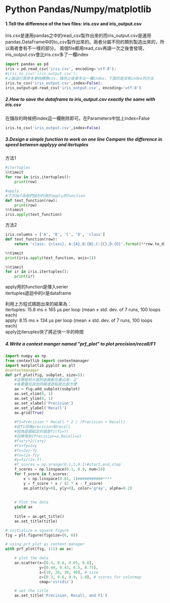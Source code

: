 # Python Pandas/Numpy/matplotlib
#### 1.Tell the difference of the two files: iris.csv and iris_output.csv
Iris.csv是運用pandas之中的read_csv製作出來的而iris_output.csv是運用pandas.DataFrame中的to_csv製作出來的。兩者分屬不同的類別製造出來的，所以兩者會有不一樣的部分。
兩個file都用read_csv再讀一次之後會發現，iris_output.csv會比iris.csv多了一欄index

```python
import pandas as pd
iris = pd.read_csv('iris.csv', encoding='utf-8');
#iris.to_csv('iris_output.csv');
#上面這行是原本單純轉換csv，儲存之後會多出一欄index，下面的是沒有index的方法
iris.to_csv('iris_output.csv',index=False);
iris_output=pd.read_csv('iris_output.csv', encoding='utf-8')
```

##### 2.How to save the dataframe to iris_output.csv exactly the same with iris.csv
在儲存的時候把index這一欄刪除即可。在Parameters中加上index=False
```python
iris.to_csv('iris_output.csv',index=False)
```

##### 3.Design a simple function to work on one line Compare the difference in speed between applyyy and itertuples
方法1
```python
#itertuples
%%timeit 
for row in iris.itertuples():
    print(row)

#apply
#下方def為我們設計的用於apply的function    
def text_function(row):
    print(row)
%%timeit    
iris.apply(text_function)
```
方法2
```python
iris.columns = ['A', 'B', 'C', 'D', 'class'] 
def text_function(row):
    return 'class: {class}, A:{A},B:{B},C:{C},D:{D}'.format(**row.to_dict())

%%timeit 
print(iris.apply(text_function, axis=1))

%%timeit
for ir in iris.itertuples():
    print(ir)
```

apply用的function是傳入serier<br>
itertuples遞迴中的ir是dataframe<br>


利用上方程式碼跑出來的結果為：<br>
itertuples: 15.8 ms ± 165 µs per loop (mean ± std. dev. of 7 runs, 100 loops each)<br>
apply: 8.15 ms ± 134 µs per loop (mean ± std. dev. of 7 runs, 100 loops each)<br>
apply比iteruples快了將近快一半的時間

##### 4.Write a context manger named "prf_plot" to plot precision/recall/F1
```python
import numpy as np
from contextlib import contextmanager
import matplotlib.pyplot as plt
@contextmanager
def prf_plot(fig, subplot, size=5):
    #這裡是把大張的底圖都先畫出來，之
    #後要疊加其他的線或是點就比較方便
    ax = fig.add_subplot(subplot)
    ax.set_xlim(0, 1)
    ax.set_ylim(0, 1)
    ax.set_xlabel('Precision')
    ax.set_ylabel('Recall')
    ax.grid(True)
    
    #f1=Precision * Recall * 2 / (Precision + Recall)
    #從f1回推precision和recall
    #因為底圖給定的值是f1(f1=f)
    #回推得到(Precision=x,Recall=y)
    #f=x*y*2/(x+y)
    #fx+fy=2xy
    #fx=2xy-fy
    #fx=(2x-f)y
    #y=fx/(2x-f)
    #f_scores = np.arange(0.1,1,0.1)#start,end,step
    f_scores = np.linspace(0.1, 0.9, num=10)
    for f_score in f_scores:
        x = np.linspace(0.01, 1)###########****
        y = f_score * x / (2 * x - f_score)
        ax.plot(x[y>0], y[y>0], color='gray', alpha=0.2)
    
    
    # Plot the data
    yield ax
    
    title = ax.get_title()
    ax.set_title(title)

# initialize a square figure
fig = plt.figure(figsize=(6, 6))

# using prf_plot as context manager
with prf_plot(fig, 111) as ax:

    # plot the data
    ax.scatter(x=[0.4, 0.6, 0.65, 0.8], 
               y=[0.44, 0.43, 0.5, 0.75], 
               s=[10, 20, 30, 40], # size
               c=[0.3, 0.6, 0.9, 1.0], # scores for colormap
               cmap='viridis')

    # set the title
    ax.set_title('Precision, Recall, and F1')
```




